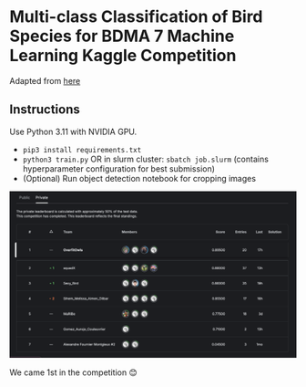 # Multi-class Classification of Bird Species for BDMA 7 Machine Learning Kaggle Competition

Adapted from [here](https://github.com/pytorch/vision/tree/main/references/classification)

## Instructions

Use Python 3.11 with NVIDIA GPU.

- `pip3 install requirements.txt`
- `python3 train.py` OR in slurm cluster: `sbatch job.slurm` (contains hyperparameter configuration for best submission)
- (Optional) Run object detection notebook for cropping images

![OverfitOwls places first in BDMA 7 Kaggle Competition](screenshot.png "Kaggle Competition Private Ranking")

We came 1st in the competition 😊 
